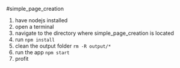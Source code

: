 #simple_page_creation

1. have nodejs installed
1. open a terminal
1. navigate to the directory where simple_page_creation is located
1. run `npm install`
1. clean the output folder `rm -R output/*`
1. run the app `npm start`
1. profit

